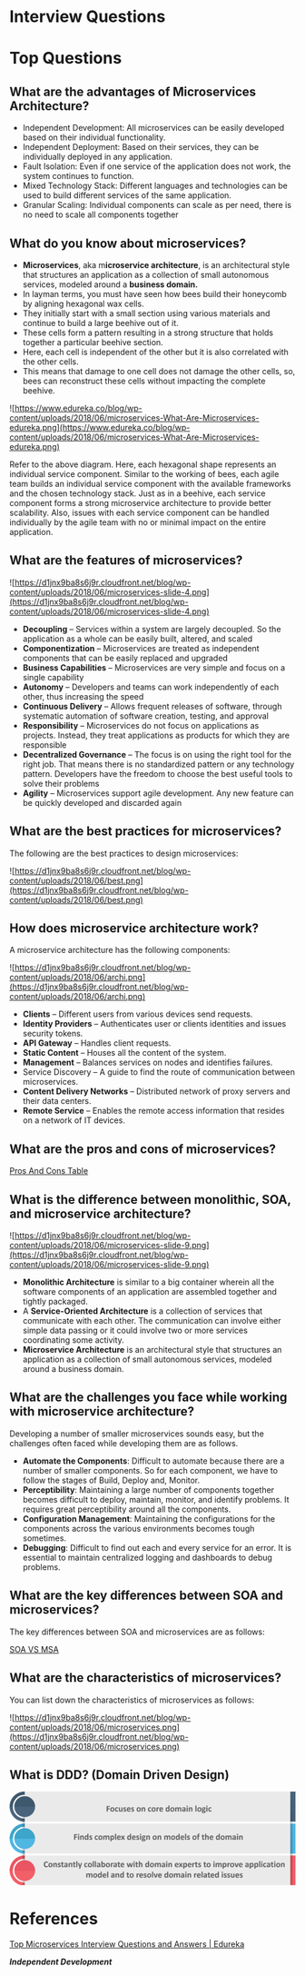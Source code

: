 # Interview Questions

# Top Questions

## What are the advantages of Microservices Architecture?

- Independent Development: All microservices can be easily developed based on their individual functionality.
- Independent Deployment: Based on their services, they can be individually deployed in any application.
- Fault Isolation: Even if one service of the application does not work, the system continues to function.
- Mixed Technology Stack: Different languages and technologies can be used to build different services of the same application.
- Granular Scaling: Individual components can scale as per need, there is no need to scale all components together

## What do you know about microservices?

- **Microservices**, aka m**icroservice architecture**, is an architectural style that structures an application as a collection of small autonomous services, modeled around a **business domain.**
- In layman terms, you must have seen how bees build their honeycomb by aligning hexagonal wax cells.
- They initially start with a small section using various materials and continue to build a large beehive out of it.
- These cells form a pattern resulting in a strong structure that holds together a particular beehive section.
- Here, each cell is independent of the other but it is also correlated with the other cells.
- This means that damage to one cell does not damage the other cells, so, bees can reconstruct these cells without impacting the complete beehive.

![https://www.edureka.co/blog/wp-content/uploads/2018/06/microservices-What-Are-Microservices-edureka.png](https://www.edureka.co/blog/wp-content/uploads/2018/06/microservices-What-Are-Microservices-edureka.png)

Refer to the above diagram. Here, each hexagonal shape represents an individual service component. Similar to the working of bees, each agile team builds an individual service component with the available frameworks and the chosen technology stack. Just as in a beehive, each service component forms a strong microservice architecture to provide better scalability. Also, issues with each service component can be handled individually by the agile team with no or minimal impact on the entire application.

## What are the features of microservices?

![https://d1jnx9ba8s6j9r.cloudfront.net/blog/wp-content/uploads/2018/06/microservices-slide-4.png](https://d1jnx9ba8s6j9r.cloudfront.net/blog/wp-content/uploads/2018/06/microservices-slide-4.png)

- **Decoupling** – Services within a system are largely decoupled. So the application as a whole can be easily built, altered, and scaled
- **Componentization** – Microservices are treated as independent components that can be easily replaced and upgraded
- **Business Capabilities** – Microservices are very simple and focus on a single capability
- **Autonomy** – Developers and teams can work independently of each other, thus increasing the speed
- **Continuous Delivery** – Allows frequent releases of software, through systematic automation of software creation, testing, and approval
- **Responsibility** – Microservices do not focus on applications as projects. Instead, they treat applications as products for which they are responsible
- **Decentralized Governance** – The focus is on using the right tool for the right job. That means there is no standardized pattern or any technology pattern. Developers have the freedom to choose the best useful tools to solve their problems
- **Agility** – Microservices support agile development. Any new feature can be quickly developed and discarded again

## What are the best practices for microservices?

The following are the best practices to design microservices:

![https://d1jnx9ba8s6j9r.cloudfront.net/blog/wp-content/uploads/2018/06/best.png](https://d1jnx9ba8s6j9r.cloudfront.net/blog/wp-content/uploads/2018/06/best.png)

## How does microservice architecture work?

A microservice architecture has the following components:

![https://d1jnx9ba8s6j9r.cloudfront.net/blog/wp-content/uploads/2018/06/archi.png](https://d1jnx9ba8s6j9r.cloudfront.net/blog/wp-content/uploads/2018/06/archi.png)

- **Clients** – Different users from various devices send requests.
- **Identity Providers** – Authenticates user or clients identities and issues security tokens.
- **API Gateway** – Handles client requests.
- **Static Content** – Houses all the content of the system.
- **Management** – Balances services on nodes and identifies failures.
- Service Discovery – A guide to find the route of communication between microservices.
- **Content Delivery Networks** – Distributed network of proxy servers and their data centers.
- **Remote Service** – Enables the remote access information that resides on a network of IT devices.

## What are the pros and cons of microservices?

[Pros And Cons Table](Interview%20Questions%204b38b3e3e29b48d2ac1a84891042c2c9/Pros%20And%20Cons%20Table%20cb97a4b387754fa69e6b9af8a01ecb96.csv)

## What is the difference between monolithic, SOA, and microservice architecture?

![https://d1jnx9ba8s6j9r.cloudfront.net/blog/wp-content/uploads/2018/06/microservices-slide-9.png](https://d1jnx9ba8s6j9r.cloudfront.net/blog/wp-content/uploads/2018/06/microservices-slide-9.png)

- **Monolithic Architecture** is similar to a big container wherein all the software components of an application are assembled together and tightly packaged.
- A **Service-Oriented Architecture** is a collection of services that communicate with each other. The communication can involve either simple data passing or it could involve two or more services coordinating some activity.
- **Microservice Architecture** is an architectural style that structures an application as a collection of small autonomous services, modeled around a business domain.

## What are the challenges you face while working with microservice architecture?

Developing a number of smaller microservices sounds easy, but the challenges often faced while developing them are as follows.

- **Automate the Components**: Difficult to automate because there are a number of smaller components. So for each component, we have to follow the stages of Build, Deploy and, Monitor.
- **Perceptibility**: Maintaining a large number of components together becomes difficult to deploy, maintain, monitor, and identify problems. It requires great perceptibility around all the components.
- **Configuration Management**: Maintaining the configurations for the components across the various environments becomes tough sometimes.
- **Debugging**: Difficult to find out each and every service for an error. It is essential to maintain centralized logging and dashboards to debug problems.

## What are the key differences between SOA and microservices?

The key differences between SOA and microservices are as follows:

[SOA VS MSA](Interview%20Questions%204b38b3e3e29b48d2ac1a84891042c2c9/SOA%20VS%20MSA%20edc73cf0ad484b20a3321e87759fba29.csv)

## What are the characteristics of microservices?

You can list down the characteristics of microservices as follows:

![https://d1jnx9ba8s6j9r.cloudfront.net/blog/wp-content/uploads/2018/06/microservices.png](https://d1jnx9ba8s6j9r.cloudfront.net/blog/wp-content/uploads/2018/06/microservices.png)

## What is DDD? (Domain Driven Design)

![Interview%20Questions%204b38b3e3e29b48d2ac1a84891042c2c9/Untitled.png](Interview%20Questions%204b38b3e3e29b48d2ac1a84891042c2c9/Untitled.png)

# References

[Top Microservices Interview Questions and Answers | Edureka](https://www.edureka.co/blog/interview-questions/microservices-interview-questions/)

***Independent Development***